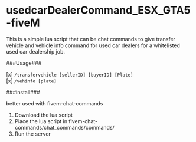 # usedcarDealerCommand_ESX_GTA5-fiveM
This is a simple lua script that can be chat commands to give transfer vehicle and vehicle info command for used car dealers for a whitelisted used car dealership job.


###Usage###

[x] <code>/transfervehicle [sellerID] [buyerID] [Plate]</code><br>
[x] <code>/vehinfo [plate]</code>


###install###

better used with fivem-chat-commands

1. Download the lua script<br>
2. Place the lua script in fivem-chat-commands/chat_commands/commands/
3. Run the server
